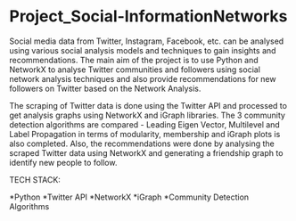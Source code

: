# Project_Social-InformationNetworks

Social media data from Twitter, Instagram, Facebook, etc. can be analysed using various social analysis models and techniques to gain insights and recommendations. The main aim of the project is to use Python and NetworkX to analyse Twitter communities and followers using social network analysis techniques and also provide recommendations for new followers on Twitter based on the Network Analysis.

The scraping of Twitter data is done using the Twitter API and processed to get analysis graphs using NetworkX and iGraph libraries. The 3 community detection algorithms are compared - Leading Eigen Vector, Multilevel and Label Propagation in terms of modularity, membership and iGraph plots is also completed. Also, the recommendations were done by analysing the scraped Twitter data using NetworkX and generating a friendship graph to identify new people to follow.


TECH STACK:

*Python
*Twitter API
*NetworkX
*iGraph
*Community Detection Algorithms
